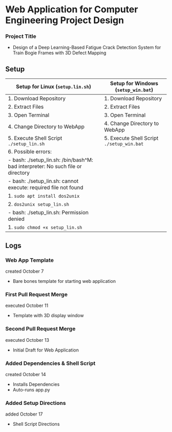 # **Web Application for Computer Engineering Project Design**
### Project Title
  - Design of a Deep Learning-Based Fatigue Crack Detection System for Train Bogie Frames with 3D Defect Mapping

## Setup
| Setup for Linux (`setup.lin.sh`)                                                   | Setup for Windows (`setup_win.bat`)       |
|------------------------------------------------------------------------------------|-------------------------------------------|
|  1. Download Repository                                                            |  1. Download Repository                   |
|  2. Extract Files                                                                  |  2. Extract Files                         |
|  3. Open Terminal                                                                  |  3. Open Terminal                         |
|  4. Change Directory to WebApp                                                     |  4. Change Directory to WebApp            |
|  5. Execute Shell Script `./setup_lin.sh`                                          |  5. Execute Shell Script `./setup_win.bat`|
|  6. Possible errors:                                                               |                                           |
|     - bash: ./setup_lin.sh: /bin/bash^M: bad interpreter: No such file or directory|                                           |
|     - bash: ./setup_lin.sh: cannot execute: required file not found                |                                           |
|         1. `sudo apt install dos2unix`                                             |                                           |
|         2. `dos2unix setup_lin.sh`                                                 |                                           |
|     - bash: ./setup_lin.sh: Permission denied                                      |                                           |
|         1. `sudo chmod +x setup_lin.sh`                                            |                                           |

## Logs
### Web App Template
created October 7
  - Bare bones template for starting web application

### First Pull Request Merge
executed October 11
  - Template with 3D display window

### Second Pull Request Merge
executed October 13
  - Initial Draft for Web Application

### Added Dependencies & Shell Script 
created October 14
  - Installs Dependencies
  - Auto-runs app.py

### Added Setup Directions
added October 17
  - Shell Script Directions
